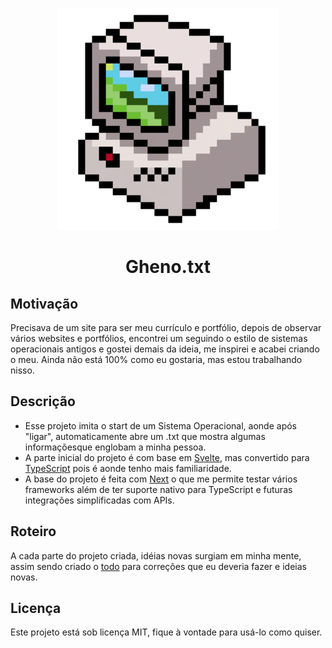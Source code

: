 <p align="center">
  <a href="https://ghenotxt.vercel.app/"><img src="https://raw.githubusercontent.com/ghenosec/gheno.txt/refs/heads/master/public/pc-art.png" alt="Logo" height=355></a>
</p>
<h1 align="center">Gheno.txt</h1>

## Motivação

Precisava de um site para ser meu currículo e portfólio, depois de observar vários websites e portfólios, encontrei um seguindo o estilo de sistemas operacionais antigos e gostei demais da ideia, me inspirei e acabei criando o meu. Ainda não está 100% como eu gostaria, mas estou trabalhando nisso.


## Descrição

- Esse projeto imita o start de um Sistema Operacional, aonde após "ligar", automaticamente abre um .txt que mostra algumas informaçõesque englobam a minha pessoa.
- A parte inicial do projeto é com base em [Svelte](https://svelte.dev), mas convertido para [TypeScript](https://www.typescriptlang.org/) pois é aonde tenho mais familiaridade.
- A base do projeto é feita com [Next](https://nextjs.org/) o que me permite testar vários frameworks além de ter suporte nativo para TypeScript e futuras integrações simplificadas com APIs.

## Roteiro

A cada parte do projeto criada, idéias novas surgiam em minha mente, assim sendo criado o [todo](https://github.com/ghenosec/gheno.txt/blob/master/todo.md) para correções que eu deveria fazer e ideias novas.

## Licença

Este projeto está sob licença MIT, fique à vontade para usá-lo como quiser.
